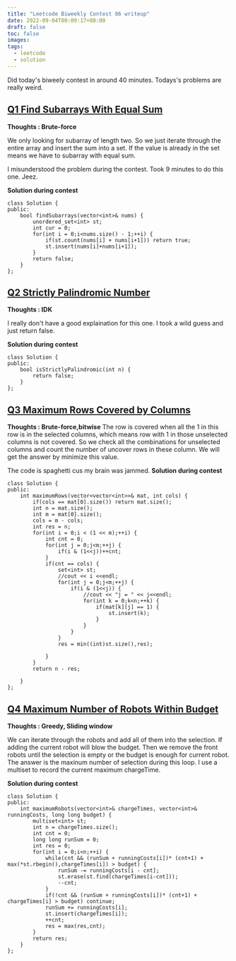 ```yaml
---
title: "Leetcode Biweekly Contest 86 writeup"
date: 2022-09-04T00:09:17+08:00
draft: false 
toc: false
images:
tags:
  - leetcode
  - solution
---
```



Did today's biweely contest in around 40 minutes. Todays's problems are really weird.

## [Q1 Find Subarrays With Equal Sum](https://leetcode.com/problems/find-subarrays-with-equal-sum/)
**Thoughts : Brute-force**

We only looking for subarray of length two.
So we just iterate through the entire array and insert the sum into a set. If the value is already in the set means we have to subarray with equal sum.

I misunderstood the problem during the contest. Took 9 minutes to do this one. Jeez.

**Solution during contest**
```cpp=
class Solution {
public:
    bool findSubarrays(vector<int>& nums) {
        unordered_set<int> st;
        int cur = 0;
        for(int i = 0;i<nums.size() - 1;++i) {
            if(st.count(nums[i] + nums[i+1])) return true;
            st.insert(nums[i]+nums[i+1]);
        }
        return false;
    }
};
```

## [Q2 Strictly Palindromic Number](https://leetcode.com/problems/strictly-palindromic-number/)
**Thoughts : IDK**

I really don't have a good explaination for this one. I took a wild guess and just return false.

**Solution during contest**
```cpp=
class Solution {
public:
    bool isStrictlyPalindromic(int n) {
        return false;
    }
};
```
## [Q3 Maximum Rows Covered by Columns](https://leetcode.com/problems/maximum-rows-covered-by-columns/)
**Thoughts : Brute-force,bitwise**
The row is covered when all the 1 in this row is in the selected columns, which means row with 1 in those unselected columns is not covered. So we check all the combinations for unselected columns and count the number of uncover rows in these column. We will get the answer by minimize this value. 

The code is spaghetti cus my brain was jammed.
**Solution during contest**
```cpp=
class Solution {
public:
    int maximumRows(vector<vector<int>>& mat, int cols) {
        if(cols == mat[0].size()) return mat.size();
        int n = mat.size();
        int m = mat[0].size();
        cols = m - cols;
        int res = n;
        for(int i = 0;i < (1 << m);++i) {
            int cnt = 0;
            for(int j = 0;j<m;++j) {
                if(i & (1<<j))++cnt;
            }
            if(cnt == cols) {
                set<int> st;
                //cout << i <<endl;
                for(int j = 0;j<m;++j) {
                    if(i & (1<<j)) {
                        //cout << "j = " << j<<endl; 
                        for(int k = 0;k<n;++k) {
                            if(mat[k][j] == 1) {
                                st.insert(k);
                            }
                        }
                    }
                }
                res = min((int)st.size(),res);
        
            }
        }
        return n - res;
        
    }
};
```

## [Q4 Maximum Number of Robots Within Budget](https://leetcode.com/problems/maximum-number-of-robots-within-budget/)
**Thoughts : Greedy, Sliding window**

We can iterate through the robots and add all of them into the selection. If adding the current robot will blow the budget. Then we remove the front robots until the selection is empty or the budget is enough for current robot. The answer is the maxinum number of selection during this loop. 
I use a multiset to record the current maximum chargeTime.

**Solution during contest**
```cpp=
class Solution {
public:
    int maximumRobots(vector<int>& chargeTimes, vector<int>& runningCosts, long long budget) {
        multiset<int> st;
        int n = chargeTimes.size();
        int cnt = 0;
        long long runSum = 0;
        int res = 0;
        for(int i = 0;i<n;++i) {
            while(cnt && (runSum + runningCosts[i])* (cnt+1) + max(*st.rbegin(),chargeTimes[i]) > budget) {
                runSum -= runningCosts[i - cnt];
                st.erase(st.find(chargeTimes[i-cnt]));
                --cnt;
            }
            if(!cnt && (runSum + runningCosts[i])* (cnt+1) + chargeTimes[i] > budget) continue;
            runSum += runningCosts[i];
            st.insert(chargeTimes[i]);
            ++cnt;
            res = max(res,cnt);
        }
        return res;
    }
};
```

